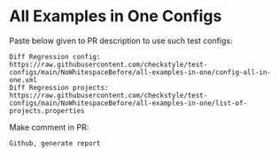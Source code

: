 # All Examples in One Configs
Paste below given to PR description to use such test configs:
```
Diff Regression config: https://raw.githubusercontent.com/checkstyle/test-configs/main/NoWhitespaceBefore/all-examples-in-one/config-all-in-one.xml
Diff Regression projects: https://raw.githubusercontent.com/checkstyle/test-configs/main/NoWhitespaceBefore/all-examples-in-one/list-of-projects.properties
```
Make comment in PR:
```
Github, generate report
```
